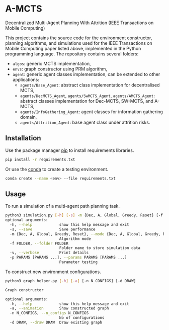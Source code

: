 # A-MCTS

Decentralized Multi-Agent Planning With Attrition (IEEE Transactions on Mobile Computing)

This project contains the source code for the environment constructor, planning algorithms, and simulations used for the IEEE Transactions on Mobile Computing paper listed above, implemented in the Python programming language. The repository contains several folders:

- `algos`: generic MCTS implementation,
- `envs`: graph constructor using PRM algorithm,
- `agent`: generic agent classes implementation, can be extended to other applications:
    - `agents/Base_Agent`: abstract class implementation for decentralised MCTS,
    - `agents/DecMCTS_Agent`, `agents/SwMCTS_Agent`, `agents/AMCTS_Agent`: abstract classes implementation for Dec-MCTS, SW-MCTS, and A-MCTS,
    - `agents/InfoGathering_Agent`: agent classes for information gathering domain,
    - `agents/Attrition_Agent`: base agent class under attrition risks.

## Installation
Use the package manager [pip](https://pip.pypa.io/en/stable/) to install requirements libraries.
```bash
pip install -r requirements.txt
```

Or use the [conda](https://docs.conda.io/projects/conda/en/stable/) to create a testing environment.
```bash
conda create --name <env> --file requirements.txt
```

## Usage
To run a simulation of a multi-agent path planning task.
```bash
python3 simulation.py [-h] [-s] -m {Dec, A, Global, Greedy, Reset} [-f FOLDER] [-v] [-p PARAMS [PARAMS ...]]
optional arguments:
  -h, --help            show this help message and exit
  -s, --save            Save performance
  -m {Dec, A, Global, Greedy, Reset}, --mode {Dec, A, Global, Greedy, Reset}
                        Algorithm mode
  -f FOLDER, --folder FOLDER
                        Folder name to store simulation data
  -v, --verbose         Print details
  -p PARAMS [PARAMS ...], --params PARAMS [PARAMS ...]
                        Parameter testing

```

To construct new environment configurations.
```bash
python3 graph_helper.py [-h] [-a] [-n N_CONFIGS] [-d DRAW]

Graph constructor

optional arguments:
  -h, --help            show this help message and exit
  -a, --animation       Show constructed graph
  -n N_CONFIGS, --n_configs N_CONFIGS
                        No of configurations
  -d DRAW, --draw DRAW  Draw existing graph
```
